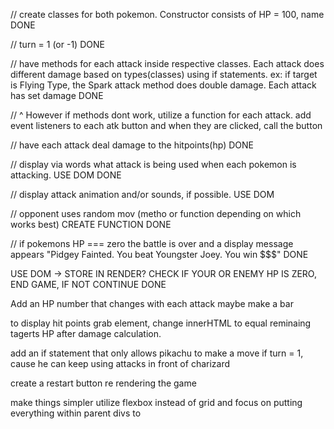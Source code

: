 // create classes for both pokemon. Constructor consists of HP = 100, name DONE


//  turn = 1 (or -1) DONE


// have methods for each attack inside respective classes. Each attack does different damage based on types(classes) using if statements. ex: if target is Flying Type, the Spark attack method does double damage. Each attack has set damage
DONE


// ^ However if methods dont work, utilize a function for each attack.
add event listeners to each atk button and when they are clicked, call the button

// have each attack deal damage to the hitpoints(hp) DONE

// display via words what attack is being used when each pokemon is attacking. USE DOM DONE

// display attack animation and/or sounds, if possible. USE DOM

// opponent uses random mov (metho or function depending on which works best) CREATE FUNCTION DONE

// if pokemons HP === zero the battle is over and a display message appears "Pidgey Fainted. You beat Youngster Joey. You win $$$" DONE

USE DOM -> STORE IN RENDER? CHECK IF YOUR OR ENEMY HP IS ZERO, END GAME, IF NOT CONTINUE DONE


Add an HP number that changes with each attack
maybe make a bar

to display hit points
grab element, change innerHTML to equal reminaing tagerts HP after damage calculation.

add an if statement that only allows pikachu to make a move if turn = 1, cause he can keep using attacks in front of charizard

create a restart button re rendering the game


 make things simpler
utilize flexbox instead of grid and focus on putting everything within parent divs to